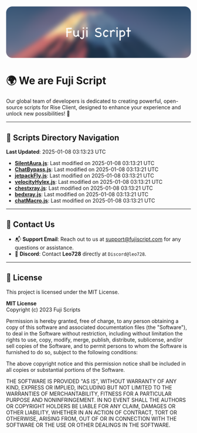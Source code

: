![Banner](.github/b.webp)

# 🌍 **We are Fuji Script**

Our global team of developers is dedicated to creating powerful, open-source scripts for Rise Client, designed to enhance your experience and unlock new possibilities! 🌟

---
<!-- SCRIPTS_NAVIGATION_START -->
## 📂 **Scripts Directory Navigation**

**Last Updated**: 2025-01-08 03:13:23 UTC

- **[SilentAura.js](scripts/SilentAura.js)**: Last modified on 2025-01-08 03:13:21 UTC
- **[ChatBypass.js](scripts/ChatBypass.js)**: Last modified on 2025-01-08 03:13:21 UTC
- **[jetpackFly.js](scripts/jetpackFly.js)**: Last modified on 2025-01-08 03:13:21 UTC
- **[velocityHylex.js](scripts/velocityHylex.js)**: Last modified on 2025-01-08 03:13:21 UTC
- **[chestxray.js](scripts/chestxray.js)**: Last modified on 2025-01-08 03:13:21 UTC
- **[bedxray.js](scripts/bedxray.js)**: Last modified on 2025-01-08 03:13:21 UTC
- **[chatMacro.js](scripts/chatMacro.js)**: Last modified on 2025-01-08 03:13:21 UTC

<!-- SCRIPTS_NAVIGATION_END -->

---

## 💬 **Contact Us**  
- 📬 **Support Email**: Reach out to us at [support@fujiscript.com](mailto:support@fujiscript.com) for any questions or assistance.  
- 💬 **Discord**: Contact **Leo728** directly at `Discord@leo728`.

---

## 📜 **License**

This project is licensed under the MIT License.  

**MIT License**  
Copyright (c) 2023 Fuji Scripts  

Permission is hereby granted, free of charge, to any person obtaining a copy of this software and associated documentation files (the "Software"), to deal in the Software without restriction, including without limitation the rights to use, copy, modify, merge, publish, distribute, sublicense, and/or sell copies of the Software, and to permit persons to whom the Software is furnished to do so, subject to the following conditions:  

The above copyright notice and this permission notice shall be included in all copies or substantial portions of the Software.  

THE SOFTWARE IS PROVIDED "AS IS", WITHOUT WARRANTY OF ANY KIND, EXPRESS OR IMPLIED, INCLUDING BUT NOT LIMITED TO THE WARRANTIES OF MERCHANTABILITY, FITNESS FOR A PARTICULAR PURPOSE AND NONINFRINGEMENT. IN NO EVENT SHALL THE AUTHORS OR COPYRIGHT HOLDERS BE LIABLE FOR ANY CLAIM, DAMAGES OR OTHER LIABILITY, WHETHER IN AN ACTION OF CONTRACT, TORT OR OTHERWISE, ARISING FROM, OUT OF OR IN CONNECTION WITH THE SOFTWARE OR THE USE OR OTHER DEALINGS IN THE SOFTWARE.  
